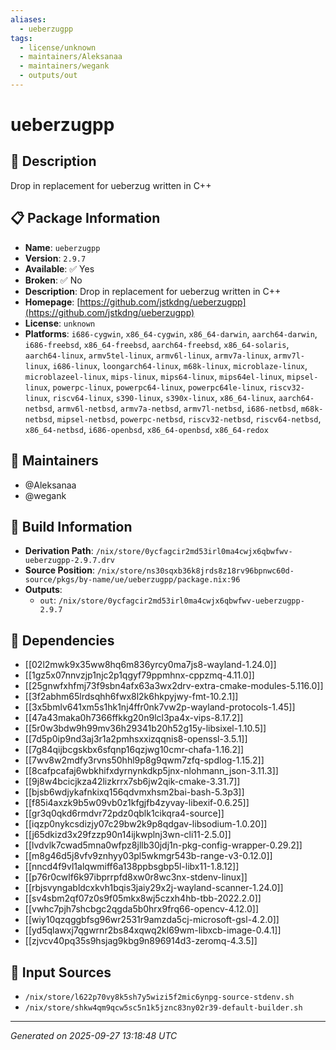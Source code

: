 ```yaml
---
aliases:
  - ueberzugpp
tags:
  - license/unknown
  - maintainers/Aleksanaa
  - maintainers/wegank
  - outputs/out
---
```


# ueberzugpp

## 📝 Description

Drop in replacement for ueberzug written in C++

## 📋 Package Information

- **Name**: `ueberzugpp`
- **Version**: `2.9.7`
- **Available**: ✅ Yes
- **Broken**: ✅ No
- **Description**: Drop in replacement for ueberzug written in C++
- **Homepage**: [https://github.com/jstkdng/ueberzugpp](https://github.com/jstkdng/ueberzugpp)
- **License**: `unknown`
- **Platforms**: `i686-cygwin`, `x86_64-cygwin`, `x86_64-darwin`, `aarch64-darwin`, `i686-freebsd`, `x86_64-freebsd`, `aarch64-freebsd`, `x86_64-solaris`, `aarch64-linux`, `armv5tel-linux`, `armv6l-linux`, `armv7a-linux`, `armv7l-linux`, `i686-linux`, `loongarch64-linux`, `m68k-linux`, `microblaze-linux`, `microblazeel-linux`, `mips-linux`, `mips64-linux`, `mips64el-linux`, `mipsel-linux`, `powerpc-linux`, `powerpc64-linux`, `powerpc64le-linux`, `riscv32-linux`, `riscv64-linux`, `s390-linux`, `s390x-linux`, `x86_64-linux`, `aarch64-netbsd`, `armv6l-netbsd`, `armv7a-netbsd`, `armv7l-netbsd`, `i686-netbsd`, `m68k-netbsd`, `mipsel-netbsd`, `powerpc-netbsd`, `riscv32-netbsd`, `riscv64-netbsd`, `x86_64-netbsd`, `i686-openbsd`, `x86_64-openbsd`, `x86_64-redox`
## 👥 Maintainers

- @Aleksanaa
- @wegank


## 🔧 Build Information

- **Derivation Path**: `/nix/store/0ycfagcir2md53irl0ma4cwjx6qbwfwv-ueberzugpp-2.9.7.drv`
- **Source Position**: `/nix/store/ns30sqxb36k8jrds8z18rv96bpnwc60d-source/pkgs/by-name/ue/ueberzugpp/package.nix:96`
- **Outputs**:
  - `out`:  `/nix/store/0ycfagcir2md53irl0ma4cwjx6qbwfwv-ueberzugpp-2.9.7`

## 🔗 Dependencies

- [[02l2mwk9x35ww8hq6m836yrcy0ma7js8-wayland-1.24.0]]
- [[1gz5x07nnvzjp1njc2p1qgyf79ppmhnx-cppzmq-4.11.0]]
- [[25gnwfxhfmj73f9sbn4afx63a3wx2drv-extra-cmake-modules-5.116.0]]
- [[3f2abhm65lrdsqhh6fwx8l2k6hkpyjwy-fmt-10.2.1]]
- [[3x5bmlv641xm5s1hk1nj4ffr0nk7vw2p-wayland-protocols-1.45]]
- [[47a43maka0h7366ffkkg20n9lcl3pa4x-vips-8.17.2]]
- [[5r0w3bdw9h99mv36h29341b20h52g15y-libsixel-1.10.5]]
- [[7d5p0ip9nd3aj3r1a2pmhsxxizqqnis8-openssl-3.5.1]]
- [[7g84qijbcgskbx6sfqnp16qzjwg10cmr-chafa-1.16.2]]
- [[7wv8w2mdfy3rvns50hhl9p8g9qwm7zfq-spdlog-1.15.2]]
- [[8cafpcafaj6wbkhifxdyrnynkdkp5jnx-nlohmann_json-3.11.3]]
- [[9j8w4bcicjkza42lizkrrx7sb6jw2qik-cmake-3.31.7]]
- [[bjsb6wdjykafnkixq156qdvmxhsm2bai-bash-5.3p3]]
- [[f85i4axzk9b5w09vb0z1kfgjfb4zyvay-libexif-0.6.25]]
- [[gr3q0qkd6rmdvr72pdz0qblk1cikqra4-source]]
- [[iqzp0nykcsdizjy07c29bw2k9p8qdgav-libsodium-1.0.20]]
- [[j65dkizd3x29fzzp90n14ijkwplnj3wn-cli11-2.5.0]]
- [[lvdvlk7cwad5mna0wfpz8jllb30jdj1n-pkg-config-wrapper-0.29.2]]
- [[m8g46d5j8vfv9znhyy03pl5wkmgr543b-range-v3-0.12.0]]
- [[nncd4f9vl1alqwmiff6a138ppbsgbp5l-libx11-1.8.12]]
- [[p76r0cwlf6k97ibprrpfd8xw0r8wc3nx-stdenv-linux]]
- [[rbjsvyngabldcxkvh1bqis3jaiy29x2j-wayland-scanner-1.24.0]]
- [[sv4sbm2qf07z0s9f05mkx8wj5czxh4hb-tbb-2022.2.0]]
- [[vwhc7pjh7shcbgc2qgda5b0hrx9frq66-opencv-4.12.0]]
- [[wiy10qzqggbfsg96wr2531r9amzda5cj-microsoft-gsl-4.2.0]]
- [[yd5qlawxj7qgwrnr2bs84xqwq2kl69wm-libxcb-image-0.4.1]]
- [[zjvcv40pq35s9hsjag9kbg9n896914d3-zeromq-4.3.5]]

## 📁 Input Sources

- `/nix/store/l622p70vy8k5sh7y5wizi5f2mic6ynpg-source-stdenv.sh`
- `/nix/store/shkw4qm9qcw5sc5n1k5jznc83ny02r39-default-builder.sh`

---
*Generated on 2025-09-27 13:18:48 UTC*
